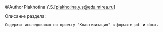 @Author
	Plakhotina Y.S.[plakhotina.y.s@edu.mirea.ru]

Описание раздела:

	Содержит исследования по проекту "Кластеризация" в формате pdf и docx.